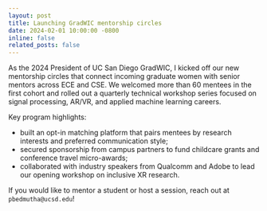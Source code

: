 ```yaml
---
layout: post
title: Launching GradWIC mentorship circles
date: 2024-02-01 10:00:00 -0800
inline: false
related_posts: false
---
```


As the 2024 President of UC San Diego GradWIC, I kicked off our new mentorship circles that connect incoming graduate women with senior mentors across ECE and CSE. We welcomed more than 60 mentees in the first cohort and rolled out a quarterly technical workshop series focused on signal processing, AR/VR, and applied machine learning careers.

Key program highlights:

- built an opt-in matching platform that pairs mentees by research interests and preferred communication style;
- secured sponsorship from campus partners to fund childcare grants and conference travel micro-awards;
- collaborated with industry speakers from Qualcomm and Adobe to lead our opening workshop on inclusive XR research.

If you would like to mentor a student or host a session, reach out at `pbedmutha@ucsd.edu`!

